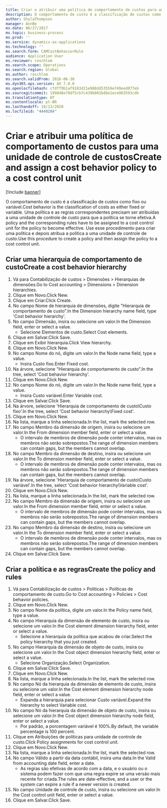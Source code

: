 ```yaml
---
title: Criar e atribuir uma política de comportamento de custos para uma unidade de controle de custos
description: O comportamento de custo é a classificação de custos como fixo ou variável.
author: ShylaThompson
manager: AnnBe
ms.date: 06/27/2017
ms.topic: business-process
ms.prod: ''
ms.service: dynamics-ax-applications
ms.technology: ''
ms.search.form: CAMCostBehaviorRule
audience: Application User
ms.reviewer: roschlom
ms.search.scope: Operations
ms.search.region: Global
ms.author: roschlom
ms.search.validFrom: 2016-06-30
ms.dyn365.ops.version: AX 7.0.0
ms.openlocfilehash: cfdff9b1af9183d21e988dd53559e749eed077eb
ms.sourcegitcommit: 199848e78df5cb7c439b001bdbe1ece963593cdb
ms.translationtype: HT
ms.contentlocale: pt-BR
ms.lasthandoff: 10/13/2020
ms.locfileid: "4440284"
---
```

# <a name="create-and-assign-a-cost-behavior-policy-to-a-cost-control-unit"></a><span data-ttu-id="fd3c5-103">Criar e atribuir uma política de comportamento de custos para uma unidade de controle de custos</span><span class="sxs-lookup"><span data-stu-id="fd3c5-103">Create and assign a cost behavior policy to a cost control unit</span></span>

[!include [banner](../../includes/banner.md)]

<span data-ttu-id="fd3c5-104">O comportamento de custo é a classificação de custos como fixo ou variável.</span><span class="sxs-lookup"><span data-stu-id="fd3c5-104">Cost behavior is the classification of costs as either fixed or variable.</span></span> <span data-ttu-id="fd3c5-105">Uma política e as regras correspondentes precisam ser atribuídas a uma unidade de controle de custo para que a política se torne efetiva.</span><span class="sxs-lookup"><span data-stu-id="fd3c5-105">A policy and the corresponding rules have to be assigned to a cost control unit for the policy to become effective.</span></span> <span data-ttu-id="fd3c5-106">Use esse procedimento para criar uma política e depois atribua a política a uma unidade de controle de custo.</span><span class="sxs-lookup"><span data-stu-id="fd3c5-106">Use this procedure to create a policy and then assign the policy to a cost control unit.</span></span>


## <a name="create-a-cost-behavior-hierarchy"></a><span data-ttu-id="fd3c5-107">Criar uma hierarquia de comportamento de custo</span><span class="sxs-lookup"><span data-stu-id="fd3c5-107">Create a cost behavior hierarchy</span></span>
1. <span data-ttu-id="fd3c5-108">Vá para Contabilização de custos > Dimensões > Hierarquias de dimensões.</span><span class="sxs-lookup"><span data-stu-id="fd3c5-108">Go to Cost accounting > Dimensions > Dimension hierarchies.</span></span>
2. <span data-ttu-id="fd3c5-109">Clique em Novo.</span><span class="sxs-lookup"><span data-stu-id="fd3c5-109">Click New.</span></span>
3. <span data-ttu-id="fd3c5-110">Clique em Criar.</span><span class="sxs-lookup"><span data-stu-id="fd3c5-110">Click Create.</span></span>
4. <span data-ttu-id="fd3c5-111">No campo Nome de hierarquia de dimensões, digite "Hierarquia de comportamento de custo".</span><span class="sxs-lookup"><span data-stu-id="fd3c5-111">In the Dimension hierarchy name field, type 'Cost behavior hierarchy'.</span></span>
5. <span data-ttu-id="fd3c5-112">No campo Dimensão, insira ou selecione um valor.</span><span class="sxs-lookup"><span data-stu-id="fd3c5-112">In the Dimension field, enter or select a value.</span></span>
    * <span data-ttu-id="fd3c5-113">Selecione Elementos de custo.</span><span class="sxs-lookup"><span data-stu-id="fd3c5-113">Select Cost elements.</span></span>  
6. <span data-ttu-id="fd3c5-114">Clique em Salvar.</span><span class="sxs-lookup"><span data-stu-id="fd3c5-114">Click Save.</span></span>
7. <span data-ttu-id="fd3c5-115">Clique em Exibir hierarquia.</span><span class="sxs-lookup"><span data-stu-id="fd3c5-115">Click View hierarchy.</span></span>
8. <span data-ttu-id="fd3c5-116">Clique em Novo.</span><span class="sxs-lookup"><span data-stu-id="fd3c5-116">Click New.</span></span>
9. <span data-ttu-id="fd3c5-117">No campo Nome do nó, digite um valor.</span><span class="sxs-lookup"><span data-stu-id="fd3c5-117">In the Node name field, type a value.</span></span>
    * <span data-ttu-id="fd3c5-118">Insira Custo fixo.</span><span class="sxs-lookup"><span data-stu-id="fd3c5-118">Enter Fixed cost.</span></span>  
10. <span data-ttu-id="fd3c5-119">Na árvore, selecione "Hierarquia de comportamento de custo".</span><span class="sxs-lookup"><span data-stu-id="fd3c5-119">In the tree, select 'Cost behavior hierarchy'.</span></span>
11. <span data-ttu-id="fd3c5-120">Clique em Novo.</span><span class="sxs-lookup"><span data-stu-id="fd3c5-120">Click New.</span></span>
12. <span data-ttu-id="fd3c5-121">No campo Nome do nó, digite um valor.</span><span class="sxs-lookup"><span data-stu-id="fd3c5-121">In the Node name field, type a value.</span></span>
    * <span data-ttu-id="fd3c5-122">Insira Custo variável.</span><span class="sxs-lookup"><span data-stu-id="fd3c5-122">Enter Variable cost.</span></span>  
13. <span data-ttu-id="fd3c5-123">Clique em Salvar.</span><span class="sxs-lookup"><span data-stu-id="fd3c5-123">Click Save.</span></span>
14. <span data-ttu-id="fd3c5-124">Na árvore, selecione 'Hierarquia de comportamento de custo\Custo fixo'.</span><span class="sxs-lookup"><span data-stu-id="fd3c5-124">In the tree, select 'Cost behavior hierarchy\Fixed cost'.</span></span>
15. <span data-ttu-id="fd3c5-125">Clique em Novo.</span><span class="sxs-lookup"><span data-stu-id="fd3c5-125">Click New.</span></span>
16. <span data-ttu-id="fd3c5-126">Na lista, marque a linha selecionada.</span><span class="sxs-lookup"><span data-stu-id="fd3c5-126">In the list, mark the selected row.</span></span>
17. <span data-ttu-id="fd3c5-127">No campo Membro da dimensão de origem, insira ou selecione um valor.</span><span class="sxs-lookup"><span data-stu-id="fd3c5-127">In the From dimension member field, enter or select a value.</span></span>
    * <span data-ttu-id="fd3c5-128">O intervalo de membros de dimensão pode conter intervalos, mas os membros não serão sobrepostos.</span><span class="sxs-lookup"><span data-stu-id="fd3c5-128">The range of dimension members can contain gaps, but the members cannot overlap.</span></span>  
18. <span data-ttu-id="fd3c5-129">No campo Membro da dimensão de destino, insira ou selecione um valor.</span><span class="sxs-lookup"><span data-stu-id="fd3c5-129">In the To dimension member field, enter or select a value.</span></span>
    * <span data-ttu-id="fd3c5-130">O intervalo de membros de dimensão pode conter intervalos, mas os membros não serão sobrepostos.</span><span class="sxs-lookup"><span data-stu-id="fd3c5-130">The range of dimension members can contain gaps, but the members cannot overlap.</span></span>  
19. <span data-ttu-id="fd3c5-131">Na árvore, selecione 'Hierarquia de comportamento de custo\Custo variável'.</span><span class="sxs-lookup"><span data-stu-id="fd3c5-131">In the tree, select 'Cost behavior hierarchy\Variable cost'.</span></span>
20. <span data-ttu-id="fd3c5-132">Clique em Novo.</span><span class="sxs-lookup"><span data-stu-id="fd3c5-132">Click New.</span></span>
21. <span data-ttu-id="fd3c5-133">Na lista, marque a linha selecionada.</span><span class="sxs-lookup"><span data-stu-id="fd3c5-133">In the list, mark the selected row.</span></span>
22. <span data-ttu-id="fd3c5-134">No campo Membro da dimensão de origem, insira ou selecione um valor.</span><span class="sxs-lookup"><span data-stu-id="fd3c5-134">In the From dimension member field, enter or select a value.</span></span>
    * <span data-ttu-id="fd3c5-135">O intervalo de membros de dimensão pode conter intervalos, mas os membros não serão sobrepostos.</span><span class="sxs-lookup"><span data-stu-id="fd3c5-135">The range of dimension members can contain gaps, but the members cannot overlap.</span></span>  
23. <span data-ttu-id="fd3c5-136">No campo Membro da dimensão de destino, insira ou selecione um valor.</span><span class="sxs-lookup"><span data-stu-id="fd3c5-136">In the To dimension member field, enter or select a value.</span></span>
    * <span data-ttu-id="fd3c5-137">O intervalo de membros de dimensão pode conter intervalos, mas os membros não serão sobrepostos.</span><span class="sxs-lookup"><span data-stu-id="fd3c5-137">The range of dimension members can contain gaps, but the members cannot overlap.</span></span>  
24. <span data-ttu-id="fd3c5-138">Clique em Salvar.</span><span class="sxs-lookup"><span data-stu-id="fd3c5-138">Click Save.</span></span>

## <a name="create-the-policy-and-rules"></a><span data-ttu-id="fd3c5-139">Criar a política e as regras</span><span class="sxs-lookup"><span data-stu-id="fd3c5-139">Create the policy and rules</span></span>
1. <span data-ttu-id="fd3c5-140">Vá para Contabilização de custos > Políticas > Políticas de comportamento de custo.</span><span class="sxs-lookup"><span data-stu-id="fd3c5-140">Go to Cost accounting > Policies > Cost behavior policies.</span></span>
2. <span data-ttu-id="fd3c5-141">Clique em Novo.</span><span class="sxs-lookup"><span data-stu-id="fd3c5-141">Click New.</span></span>
3. <span data-ttu-id="fd3c5-142">No campo Nome da política, digite um valor.</span><span class="sxs-lookup"><span data-stu-id="fd3c5-142">In the Policy name field, type a value.</span></span>
4. <span data-ttu-id="fd3c5-143">No campo Hierarquia da dimensão de elemento de custo, insira ou selecione um valor.</span><span class="sxs-lookup"><span data-stu-id="fd3c5-143">In the Cost element dimension hierarchy field, enter or select a value.</span></span>
    * <span data-ttu-id="fd3c5-144">Selecione a hierarquia da política que acabou de criar.</span><span class="sxs-lookup"><span data-stu-id="fd3c5-144">Select the policy hierarchy that you just created.</span></span>  
5. <span data-ttu-id="fd3c5-145">No campo Hierarquia da dimensão de objeto de custo, insira ou selecione um valor.</span><span class="sxs-lookup"><span data-stu-id="fd3c5-145">In the Cost object dimension hierarchy field, enter or select a value.</span></span>
    * <span data-ttu-id="fd3c5-146">Selecione Organização.</span><span class="sxs-lookup"><span data-stu-id="fd3c5-146">Select Organization.</span></span>  
6. <span data-ttu-id="fd3c5-147">Clique em Salvar.</span><span class="sxs-lookup"><span data-stu-id="fd3c5-147">Click Save.</span></span>
7. <span data-ttu-id="fd3c5-148">Clique em Novo.</span><span class="sxs-lookup"><span data-stu-id="fd3c5-148">Click New.</span></span>
8. <span data-ttu-id="fd3c5-149">Na lista, marque a linha selecionada.</span><span class="sxs-lookup"><span data-stu-id="fd3c5-149">In the list, mark the selected row.</span></span>
9. <span data-ttu-id="fd3c5-150">No campo Nó da hierarquia da dimensão de elemento de custo, insira ou selecione um valor.</span><span class="sxs-lookup"><span data-stu-id="fd3c5-150">In the Cost element dimension hierarchy node field, enter or select a value.</span></span>
    * <span data-ttu-id="fd3c5-151">Expanda a hierarquia para selecionar Custo variável.</span><span class="sxs-lookup"><span data-stu-id="fd3c5-151">Expand the hierarchy to select Variable cost.</span></span>  
10. <span data-ttu-id="fd3c5-152">No campo Nó da hierarquia da dimensão de objeto de custo, insira ou selecione um valor.</span><span class="sxs-lookup"><span data-stu-id="fd3c5-152">In the Cost object dimension hierarchy node field, enter or select a value.</span></span>
    * <span data-ttu-id="fd3c5-153">Por padrão, a porcentagem variável é 100%.</span><span class="sxs-lookup"><span data-stu-id="fd3c5-153">By default, the variable percentage is 100 percent.</span></span>  
11. <span data-ttu-id="fd3c5-154">Clique em Atribuições de políticas para unidade de controle de custo.</span><span class="sxs-lookup"><span data-stu-id="fd3c5-154">Click Policy assignments for cost control unit.</span></span>
12. <span data-ttu-id="fd3c5-155">Clique em Novo.</span><span class="sxs-lookup"><span data-stu-id="fd3c5-155">Click New.</span></span>
13. <span data-ttu-id="fd3c5-156">Na lista, marque a linha selecionada.</span><span class="sxs-lookup"><span data-stu-id="fd3c5-156">In the list, mark the selected row.</span></span>
14. <span data-ttu-id="fd3c5-157">No campo Válido a partir da data contábil, insira uma data.</span><span class="sxs-lookup"><span data-stu-id="fd3c5-157">In the Valid from accounting date field, enter a date.</span></span>
    * <span data-ttu-id="fd3c5-158">As regras são efetivas de acordo com a data, e o usuário ou o sistema podem fazer com que uma regra expire se uma versão mais recente for criada.</span><span class="sxs-lookup"><span data-stu-id="fd3c5-158">The rules are date-effective, and a user or the system can expire a rule if a newer version is created.</span></span>  
15. <span data-ttu-id="fd3c5-159">No campo Unidade de controle de custo, insira ou selecione um valor.</span><span class="sxs-lookup"><span data-stu-id="fd3c5-159">In the Cost control unit field, enter or select a value.</span></span>
16. <span data-ttu-id="fd3c5-160">Clique em Salvar.</span><span class="sxs-lookup"><span data-stu-id="fd3c5-160">Click Save.</span></span>

